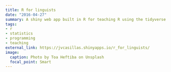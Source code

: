 ```yaml
---
title: R for linguists
date: "2016-04-27"
summary: A shiny web app built in R for teaching R using the tidyverse.
tags:
- r
- statistics
- programming
- teaching
external_link: https://jvcasillas.shinyapps.io/r_for_linguists/
image:
  caption: Photo by Toa Heftiba on Unsplash
  focal_point: Smart
---
```



